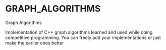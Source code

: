 # GRAPH_ALGORITHMS
Graph Algorithms

Implementation of C++ graph algorithms learned and used while doing competitive programming. You can freely add your implementations or just make the earlier ones better
